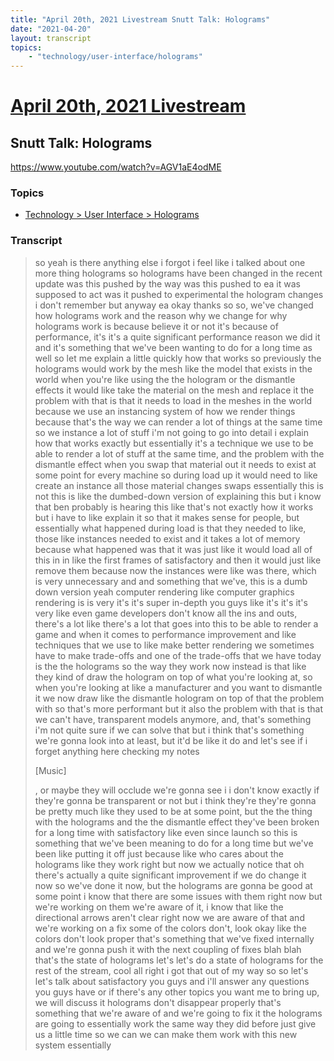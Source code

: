 ```yaml
---
title: "April 20th, 2021 Livestream Snutt Talk: Holograms"
date: "2021-04-20"
layout: transcript
topics:
    - "technology/user-interface/holograms"
---
```

# [April 20th, 2021 Livestream](../2021-04-20.md)
## Snutt Talk: Holograms
https://www.youtube.com/watch?v=AGV1aE4odME

### Topics
* [Technology > User Interface > Holograms](../topics/technology/user-interface/holograms.md)

### Transcript

> so yeah is there anything else i forgot i feel like i talked about one more thing holograms so holograms have been changed in the recent update was this pushed by the way was this pushed to ea it was supposed to act was it pushed to experimental the hologram changes i don't remember but anyway ea okay thanks so so, we've changed how holograms work and the reason why we change for why holograms work is because believe it or not it's because of performance, it's it's a quite significant performance reason we did it and it's something that we've been wanting to do for a long time as well so let me explain a little quickly how that works so previously the holograms would work by the mesh like the model that exists in the world when you're like using the the hologram or the dismantle effects it would like take the material on the mesh and replace it the problem with that is that it needs to load in the meshes in the world because we use an instancing system of how we render things because that's the way we can render a lot of things at the same time so we instance a lot of stuff i'm not going to go into detail i explain how that works exactly but essentially it's a technique we use to be able to render a lot of stuff at the same time, and the problem with the dismantle effect when you swap that material out it needs to exist at some point for every machine so during load up it would need to like create an instance all those material changes swaps essentially this is not this is like the dumbed-down version of explaining this but i know that ben probably is hearing this like that's not exactly how it works but i have to like explain it so that it makes sense for people, but essentially what happened during load is that they needed to like, those like instances needed to exist and it takes a lot of memory because what happened was that it was just like it would load all of this in in like the first frames of satisfactory and then it would just like remove them because now the instances were like was there, which is very unnecessary and and something that we've, this is a dumb down version yeah computer rendering like computer graphics rendering is is very it's it's super in-depth you guys like it's it's it's very like even game developers don't know all the ins and outs, there's a lot like there's a lot that goes into this to be able to render a game and when it comes to performance improvement and like techniques that we use to like make better rendering we sometimes have to make trade-offs and one of the trade-offs that we have today is the the holograms so the way they work now instead is that like they kind of draw the hologram on top of what you're looking at, so when you're looking at like a manufacturer and you want to dismantle it we now draw like the dismantle hologram on top of that the problem with so that's more performant but it also the problem with that is that we can't have, transparent models anymore, and, that's something i'm not quite sure if we can solve that but i think that's something we're gonna look into at least, but it'd be like it do and let's see if i forget anything here checking my notes
>
> [Music]
>
>, or maybe they will occlude we're gonna see i i don't know exactly if they're gonna be transparent or not but i think they're they're gonna be pretty much like they used to be at some point, but the the thing with the holograms and the the dismantle effect they've been broken for a long time with satisfactory like even since launch so this is something that we've been meaning to do for a long time but we've been like putting it off just because like who cares about the holograms like they work right but now we actually notice that oh there's actually a quite significant improvement if we do change it now so we've done it now, but the holograms are gonna be good at some point i know that there are some issues with them right now but we're working on them we're aware of it, i know that like the directional arrows aren't clear right now we are aware of that and we're working on a fix some of the colors don't, look okay like the colors don't look proper that's something that we've fixed internally and we're gonna push it with the next coupling of fixes blah blah that's the state of holograms let's let's do a state of holograms for the rest of the stream, cool all right i got that out of my way so so let's let's talk about satisfactory you guys and i'll answer any questions you guys have or if there's any other topics you want me to bring up, we will discuss it holograms don't disappear properly that's something that we're aware of and we're going to fix it the holograms are going to essentially work the same way they did before just give us a little time so we can we can make them work with this new system essentially
